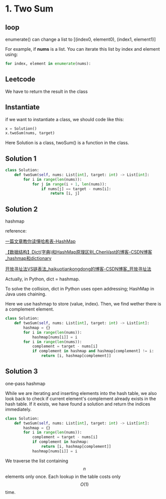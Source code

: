 # 1. Two Sum

## loop

enumerate() can change a list to [(index0, element0), (index1, element1)]

For example, if **nums** is a list. You can iterate this list by index and element using:

```python
for index, element in enumerate(nums):
```

## Leetcode

We have to return the result in the class

## Instantiate

if we want to instantiate a class, we should code like this:

```python
x = Solution()
x.twoSum(nums, target)
```

Here Solution is a class, twoSum() is a function in the class.

## Solution 1

```python
class Solution:
    def twoSum(self, nums: List[int], target: int) -> List[int]:
        for i in range(len(nums)):
            for j in range(i + 1, len(nums)):
                if nums[j] == target - nums[i]:
                    return [i, j]
```

## Solution 2

hashmap

reference:

[一篇文章教你读懂哈希表-HashMap](https://zhuanlan.zhihu.com/p/84327339)

[【数据结构】Dict(字典)和HashMap原理区别_ChenVast的博客-CSDN博客_hashmap和dictionary](https://blog.csdn.net/ChenVast/article/details/81451297)

[开放寻址法VS链表法_haikuotiankongdong的博客-CSDN博客_开放寻址法](https://blog.csdn.net/weixin_41563161/article/details/105104239)

Actually, in Python, dict = hashmap.

To solve the collision, dict in Python uses open addressing; HashMap in Java uses chaining.

Here we use hashmap to store (value, index). Then, we find wether there is a complement element.

```python
class Solution:
    def twoSum(self, nums: List[int], target: int) -> List[int]:
        hashmap = {}
        for i in range(len(nums)):
            hashmap[nums[i]] = i
        for i in range(len(nums)):
            complement = target - nums[i]
            if complement in hashmap and hashmap[complement] != i:
                return [i, hashmap[complement]]
```

## Solution 3

one-pass hashmap

While we are iterating and inserting elements into the hash table, we also look back to check if current element's complement already exists in the hash table. If it exists, we have found a solution and return the indices immediately.

```python
class Solution:
    def twoSum(self, nums: List[int], target: int) -> List[int]:
        hashmap = {}
        for i in range(len(nums)):
            complement = target - nums[i]
            if complement in hashmap:
                return [i, hashmap[complement]]
            hashmap[nums[i]] = i
```

We traverse the list containing $$n$$ elements only once. Each lookup in the table costs only $$O(1)$$ time.

